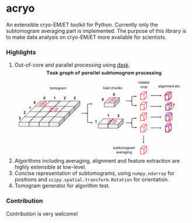 # acryo

An extensible cryo-EM/ET toolkit for Python. Currently only the subtomogram averaging part is implemented.
The purpose of this library is to make data analysis on cryo-EM/ET more available for scientists.

### Highlights

1. Out-of-core and parallel processing using [dask](https://github.com/dask/dask).
   ![](images/task-graph.png)
2. Algorithms including averaging, alignment and feature extraction are highly extensible at low-level.
3. Concise representation of subtomograms, using `numpy.ndarray` for positions and `scipy.spatial.transform.Rotation` for orientation.
4. Tomogram generator for algorithm test.

### Contribution

Contribution is very welcome!
